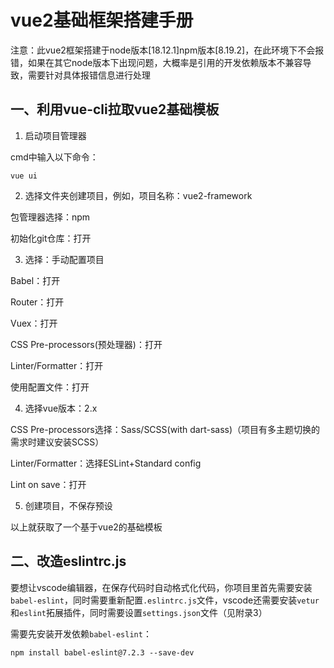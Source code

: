 # vue2基础框架搭建手册

注意：此vue2框架搭建于node版本[18.12.1]npm版本[8.19.2]，在此环境下不会报错，如果在其它node版本下出现问题，大概率是引用的开发依赖版本不兼容导致，需要针对具体报错信息进行处理

## 一、利用vue-cli拉取vue2基础模板

1) 启动项目管理器

cmd中输入以下命令：

```
vue ui
```

2) 选择文件夹创建项目，例如，项目名称：vue2-framework

包管理器选择：npm

初始化git仓库：打开

3) 选择：手动配置项目

Babel：打开

Router：打开

Vuex：打开

CSS Pre-processors(预处理器)：打开

Linter/Formatter：打开

使用配置文件：打开

4) 选择vue版本：2.x

CSS Pre-processors选择：Sass/SCSS(with dart-sass)（项目有多主题切换的需求时建议安装SCSS）

Linter/Formatter：选择ESLint+Standard config

Lint on save：打开

5) 创建项目，不保存预设

以上就获取了一个基于vue2的基础模板

## 二、改造eslintrc.js

要想让vscode编辑器，在保存代码时自动格式化代码，你项目里首先需要安装`babel-eslint`，同时需要重新配置`.eslintrc.js`文件，vscode还需要安装`vetur`和`eslint`拓展插件，同时需要设置`settings.json`文件（见附录3）

需要先安装开发依赖`babel-eslint`：

```
npm install babel-eslint@7.2.3 --save-dev
```


